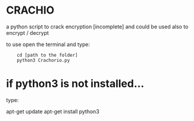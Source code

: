 # CRACHIO
a python script to crack encryption [incomplete] and could be used also to encrypt / decrypt

to use open the terminal and type:
        
        cd [path to the folder]
        python3 Crachorio.py

# if python3 is not installed...

type:

   apt-get update
   apt-get install python3
